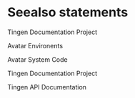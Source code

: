 # Seealso statements

<seealso href="https://github.com/spectrum-health-systems/tingen-documentation-project">Tingen Documentation Project</seealso>

<seealso href="https://github.com/spectrum-health-systems/tingen-documentation-project/blob/main/static/avatar/environment.md">Avatar Environents</seealso>

<see href="https://github.com/spectrum-health-systems/tingen-documentation-project/blob/main/static/avatar/environment.md#system-code">Avatar System Code</see>

<seealso href="https://github.com/spectrum-health-systems/tingen-documentation-project">Tingen Documentation Project</seealso>

<seealso href="https://spectrum-health-systems.github.io/tingen-documentation-project/api">Tingen API Documentation</seealso>